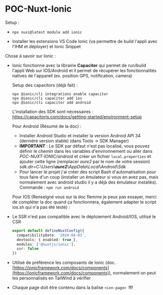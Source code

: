 # POC-Nuxt-Ionic

Setup :

* ```
  npx nuxi@latest module add ionic
  ```
* Installer les extensions VS Code Ionic (va permettre de build l'appli avec l'IHM et déployer) et Ionic Snippet

Chose à savoir sur Ionic :

* Ionic fonctionne avec la librairie **Capacitor** qui permet de run/build l'appli Web sur IOS/Android et il permet de récupérer les fonctionnalités natives de l'appareil (ex. position GPS, notification, camera)

  Setup des capacitors (déjà fait) :

  ```
  npx @ionic/cli integrations enable capacitor
  npx @ionic/cli capacitor add ios
  npx @ionic/cli capacitor add android

  ```
  L'installation des SDK sont nécessaires : [https://capacitorjs.com/docs/getting-started/environment-setup
  ](https://capacitorjs.com/docs/getting-started/environment-setup)

  Pour Android (Résumé de la doc) :

  * Installer Android Studio et installer la version Android API 34 (dernière version stable) (dans Tools -> SDK Manager)
  * **IMPORTANT** : Le SDK par défaut n'est pas localisé, vous pouvez définir le chemin dans les variables d'environnement ou aller dans *POC-NUXT-IONIC/android* et créer un fichier `local.properties` et ajouter cette ligne (remplacer *aure2* par le nom de votre session) *sdk.dir=C:*\\*Users*\\***aure2***\\*AppData*\\*Local*\\*Android*\\*Sdk*
  * Pour lancer le projet j'ai créer des script Bash d'automatisation pour tous faire d'un coup (installer un émulateur si vous en avez pas, mais normalement avec android studio il y a déjà des émulateur installés). Commande : `npm run android`

  Pour IOS (Renseigné vous sur la doc flemme je peux pas essayer, merci de compléter la doc quand ça fonctionnera, également adapter le script ios.sh qui n'a pas été testé) :
* Le SSR n'est pas compatible avec le déploiement Android/IOS, utilisé le CSR

  ```typescript
  export default defineNuxtConfig({
    compatibilityDate: '2024-04-03',
    devtools: { enabled: true },
    modules: ['@nuxtjs/ionic'],
    ssr: false
  })
  ```
* Utilisé de préférence les composants de Ionic (doc. [https://ionicframework.com/docs/components](https://ionicframework.com/docs/components)), normalement on peut les personnalisés en TailWind à vérifier
* Chaque page doit être contenu dans la balise  `<ion-page> `**!!!**
